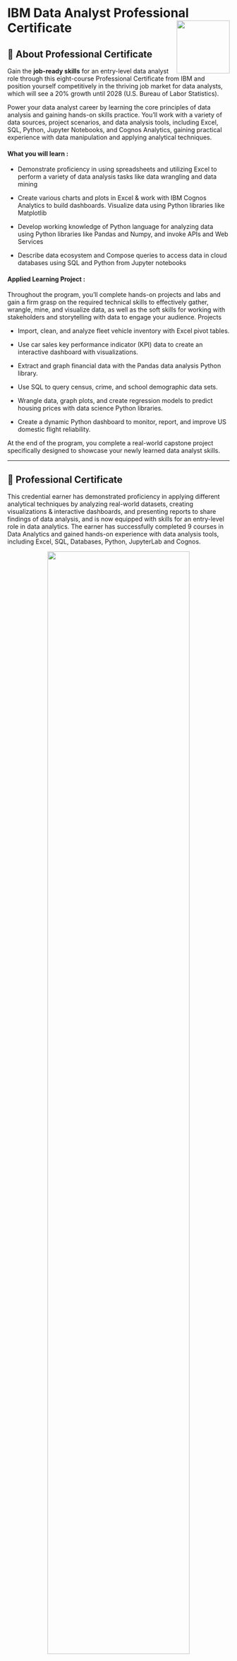 
# IBM Data Analyst Professional Certificate <img src="https://raw.githubusercontent.com/roshangrewal/IBM-Data-Science-Professional-Certification/master/IBM-Banner.png" align="right" width="120" />

## 📍 About Professional Certificate
Gain the **job-ready skills** for an entry-level data analyst role through this eight-course Professional Certificate from IBM and position yourself competitively in the thriving job market for data analysts, which will see a 20% growth until 2028 (U.S. Bureau of Labor Statistics).

Power your data analyst career by learning the core principles of data analysis and gaining hands-on skills practice. You’ll work with a variety of data sources, project scenarios, and data analysis tools, including Excel, SQL, Python, Jupyter Notebooks, and Cognos Analytics, gaining practical experience with data manipulation and applying analytical techniques.

#### What you will learn :


- Demonstrate proficiency in using spreadsheets and utilizing Excel to perform a variety of data analysis tasks like data wrangling and data mining

- Create various charts and plots in Excel & work with IBM Cognos Analytics to build dashboards. Visualize data using Python libraries like Matplotlib

- Develop working knowledge of Python language for analyzing data using Python libraries like Pandas and Numpy, and invoke APIs and Web Services

- Describe data ecosystem and Compose queries to access data in cloud databases using SQL and Python from Jupyter notebooks

#### Applied Learning Project :

Throughout the program, you’ll complete hands-on projects and labs and gain a firm grasp on the required technical skills to effectively gather, wrangle, mine, and visualize data, as well as the soft skills for working with stakeholders and storytelling with data to engage your audience.
Projects

- Import, clean, and analyze fleet vehicle inventory with Excel pivot tables.

- Use car sales key performance indicator (KPI) data to create an interactive dashboard with visualizations.

- Extract and graph financial data with the Pandas data analysis Python library.

- Use SQL to query census, crime, and school demographic data sets.

- Wrangle data, graph plots, and create regression models to predict housing prices with data science Python libraries.

- Create a dynamic Python dashboard to monitor, report, and improve US domestic flight reliability.

At the end of the program, you complete a real-world capstone project specifically designed to showcase your newly learned data analyst skills.

---

## 🥇 Professional Certificate

This credential earner has demonstrated proficiency in applying different analytical techniques by analyzing real-world datasets, creating visualizations & interactive dashboards, and presenting reports to share findings of data analysis, and is now equipped with skills for an entry-level role in data analytics. The earner has successfully completed 9 courses in Data Analytics and gained hands-on experience with data analysis tools, including Excel, SQL, Databases, Python, JupyterLab and Cognos.

<p align="center">
<img src="/Lakshmi Kadali Certificates/Lakshmi-Kadali-IBM-Data-Analyst-Professional-Certificate-Course-1-Coursera%X5PWECG36MRX.pdf" width=80% height=80%>

---

## 📙 Course Structures

There are 9 Courses in this Professional Certificate Specialization are as follows:

- [x] [__Course-1 : Introduction to Data Analytics__](https://github.com/lk-learner/IBM-data-analyst-professional-certificate/tree/main/Course-1%20:%20Introduction%20to%20Data%20Analytics)

This course presents a gentle introduction into the concepts of data analysis, the role of a Data Analyst, and the tools that are used to perform daily functions. You will gain an understanding of the data ecosystem and the fundamentals of data analysis, such as data gathering or data mining.

#### What you will learn : 

- Explain what Data Analytics is and the key steps in the Data Analytics process.  

- Differentiate between different data roles such as Data Engineer, Data Analyst, Data Scientist, Business Analyst, and Business Intelligence Analyst.

- Describe the different types of data structures, file formats, sources of data, and data repositories. 

- Identify key elements in the Data Analytics process by analyzing a business case study and its data set. 

<p align="center">
<img src="/Lakshmi Kadali Certificates/Lakshmi-Kadali-IBM-Data-Analyst-Professional-Certificate-Course-1-Coursera%X5PWECG36MRX" width=60% height=60%>

- [x] [__Course-2 : Excel Basics for Data Analysis__](https://github.com/lk-learner/IBM-data-analyst-professional-certificate/tree/main/Course-2%20:%20Excel%20Basics%20for%20Data%20Analysis)

This course is designed to provide you with basic working knowledge for using Excel spreadsheets for Data Analysis. It covers some of the first steps for working with spreadsheets and their usage in the process of analyzing data.  It includes plenty of videos, demos, and examples for you to learn, followed by step-by-step instructions for you to apply and practice on a live spreadsheet.
  
#### What you will learn : 
  
- Describe the fundamentals of spreadsheet applications 

- Perform basic spreadsheet tasks including navigation, data entry, and using formulas.

- Employ data quality techniques to import and clean data in Excel.

- Analyze data in spreadsheets by using filtering, sorting, look-up functions, and pivot tables.
  

<p align="center">
<img src="/certificate/Excel%20Basic%20for%20Data%20Analysis-1.png" width=60% height=60%>


- [X] [__Course-3 : Data Visualization and Dashboards with Excel and Cognos__ ](https://github.com/lk-learner/IBM-data-analyst-professional-certificate/tree/main/Course-3%20:%20Data%20Visualization%20and%20Dashboards%20with%20Excel%20and%20Cognos)

This course covers some of the first steps in the development of data visualizations using spreadsheets and dashboards. Begin the process of telling a story with your data by creating the many types of charts that are available in spreadsheets like Excel. Explore the different tools of a spreadsheet, such as the important pivot function and the ability to create dashboards and learn how each one has its own unique property to transform your data. Continue to gain valuable experience by becoming familiar with the popular analytics tool - IBM Cognos Analytics - to create interactive dashboards.
  
#### What you will learn : 
  
- Create basic charts and pivot charts in Excel.

- Explain the important role charts play in telling a data-driven story. 

- Construct advanced charts and visualizations.

- Build dashboards using Excel and Cognos Analytics.
  
<p align="center">
<img src="/certificate/Data%20Visualization%20and%20Dashboards%20with%20Excel%20and%20Cognos-1.png" width=60% height=60%>

- [x] [__Course-4 : Python for Data Science, AI & Development__](https://github.com/lk-learner/IBM-data-analyst-professional-certificate/tree/main/Course-4%20:%20Python%20for%20Data%20Science%2C%20AI%20%26%20Development)

Kickstart your learning of Python with this beginner-friendly self-paced course taught by an expert. Python is one of the most popular languages in the programming and data science world and demand for individuals who have the ability to apply Python has never been higher.  

This introduction to Python course will take you from zero to programming in Python in a matter of hours—no prior programming experience necessary! You will learn about Python basics and the different data types. You will familiarize yourself with Python Data structures like List and Tuples, as well as logic concepts like conditions and branching. You will use Python libraries such as Pandas, Numpy & Beautiful Soup. You’ll also use Python to perform tasks such as data collection and web scraping with APIs.
  
#### What you will learn : 
  
- Describe Python Basics including Data Types, Expressions, Variables, and Data Structures.

- Apply Python programming logic using Branching, Loops, Functions, Objects & Classes.

- Demonstrate proficiency in using Python libraries such as Pandas, Numpy, and Beautiful Soup.

- Access web data using APIs and web scraping from Python in Jupyter Notebooks.   

<p align="center">
<img src="/certificate/Python%20for%20AI%2C%20Data%20Science%20Development-1.png" width=60% height=60%>

- [X] [__Course-5 : Python Project for Data Science__](https://github.com/lk-learner/IBM-data-analyst-professional-certificate/tree/main/Course-5%20:%20Python%20Project%20for%20Data%20Science)

This mini-course is intended to for you to demonstrate foundational Python skills for working with data. This course primarily involves completing a project in which you will assume the role of a Data Scientist or a Data Analyst and be provided with a real-world data set and a real-world inspired scenario to identify patterns and trends. 

You will perform specific data science and data analytics tasks such as extracting data, web scraping, visualizing data and creating a dashboard. This project will showcase your proficiency with Python and using libraries such as Pandas and Beautiful Soup within a Jupyter Notebook. Upon completion you will have an impressive project to add to your job portfolio. 
  
 #### What you will learn : 
  
- Play the role of a Data Scientist / Data Analyst working on a real project.

- Demonstrate your Skills in Python - the language of choice for Data Science and Data Analysis. 

- Apply Python fundamentals, Python data structures, and working with data in Python.

- Build a dashboard using Python and libraries like Pandas, Beautiful Soup and Plotly using Jupyter notebook. 

<p align="center">
<img src="/certificate/Python%20Project%20for%20Data%20Science%20AI-1.png" width=60% height=60%>

- [x] [__Course-6 : Databases and SQL for Data Science with Python__](https://github.com/lk-learner/IBM-data-analyst-professional-certificate/tree/main/Course-6%20:%20Databases%20and%20SQL%20for%20Data%20Science%20with%20Python)

Working knowledge of SQL (or Structured Query Language) is a must for data professionals like Data Scientists, Data Analysts and Data Engineers. Much of the world's data resides in databases. SQL is a powerful language used for communicating with and extracting data from databases.  

In this course you will learn SQL inside out- from the very basics of Select statements to advanced concepts like JOINs.  

You will:  
- write foundational SQL statements like: SELECT, INSERT, UPDATE, and DELETE 
- filter result sets, use WHERE, COUNT, DISTINCT, and LIMIT clauses 
- differentiate between DML & DDL  
- CREATE, ALTER, DROP and load tables 
- use string patterns and ranges; ORDER and GROUP result sets, and built-in database functions 
- build sub-queries and query data from multiple tables  
- access databases as a data scientist using Jupyter notebooks with SQL and Python 
- work with advanced concepts like Stored Procedures, Views, ACID Transactions, Inner & Outer JOINs 

Through hands-on labs and projects, you will practice building SQL queries, work with real databases on the Cloud, and use real data science tools. In the final project you’ll analyze multiple real-world datasets to demonstrate your skills.  
  
#### What you will learn : 
  
- Analyze data within a database using SQL and Python.

- Create a relational database on Cloud and work with tables.

- Write SQL statements including SELECT, INSERT, UPDATE, and DELETE.

- Build more powerful queries with advanced SQL techniques like views, transactions, stored procedures and joins. 

<p align="center">
<img src="/certificate/Database%20SQL%20Data%20Science-1.png" width=60% height=60%>

- [x] [__Course-7 : Data Analysis with Python__](https://github.com/lk-learner/IBM-data-analyst-professional-certificate/tree/main/Course-7%20:%20Data%20Analysis%20with%20Python)

Analyzing data with Python is an essential skill for Data Scientists and Data Analysts. This course will take you from the basics of data analysis with Python to building and evaluating data models.  

Topics covered include:  
- collecting and importing data 
- cleaning, preparing & formatting data 
- data frame manipulation 
- summarizing data 
- building machine learning regression models 
- model refinement 
- creating data pipelines 

You will learn how to import data from multiple sources, clean and wrangle data, perform exploratory data analysis (EDA), and create meaningful data visualizations. You will then predict future trends from data by developing linear, multiple, polynomial regression models & pipelines and learn how to evaluate them.  
  
#### What you will learn : 
  
- Develop Python code for cleaning and preparing data for analysis - including handling missing values, formatting, normalizing, and binning data

- Perform exploratory data analysis and apply analytical techniques to real-word datasets using libraries such as Pandas, Numpy and Scipy

- Manipulate data using dataframes, summarize data, understand data distribution, perform correlation and create data pipelines

- Build and evaluate regression models using machine learning scikit-learn library and use them for prediction and decision making
 
<p align="center">
<img src="/certificate/Data%20Analysis%20with%20Python-1.png" width=60% height=60%>

- [x] [__Course-8 : Data Visualization with Python__](https://github.com/lk-learner/IBM-data-analyst-professional-certificate/tree/main/Course-8%20:%20Data%20Visulization%20with%20Python)

One of the most important skills of successful data scientists and data analysts is the ability to tell a compelling story by visualizing data and findings in an approachable and stimulating way. In this course you will learn many ways to effectively visualize both small and large-scale data. You will be able to take data that at first glance has little meaning and present that data in a form that conveys insights. 

This course will teach you to work with many Data Visualization tools and techniques. You will learn to create various types of basic and advanced graphs and charts like: Waffle Charts, Area Plots, Histograms, Bar Charts, Pie Charts, Scatter Plots, Word Clouds, Choropleth Maps, and many more! You will also create interactive dashboards that allow even those without any Data Science experience to better understand data, and make more effective and informed decisions.   

You will learn hands-on by completing numerous labs and a final project to practice and apply the many aspects and techniques of Data Visualization using Jupyter Notebooks and a Cloud-based IDE. You will use several data visualization libraries in Python, including Matplotlib, Seaborn, Folium, Plotly & Dash.
  
 #### What you will learn : 
  
- Implement data visualization techniques and plots using Python libraries, such as Matplotlib, Seaborn, and Folium to tell a stimulating story

- Create different types of charts and plots such as line, area, histograms, bar, pie, box, scatter, and bubble

- Create advanced visualizations such as waffle charts, word clouds, regression plots, maps with markers, & choropleth maps

- Generate interactive dashboards containing scatter, line, bar, bubble, pie, and sunburst charts using the Dash framework and Plotly library

<p align="center">
<img src="/certificate/Data%20Visualization%20with%20Python-1.png" width=60% height=60%>

- [x] [__Course-9 : IBM Data Analyst Capstone Project__](https://github.com/lk-learner/IBM-data-analyst-professional-certificate/tree/main/Course-9%20:%20Data%20Analyst%20Capstone%20Project)

In this course you will apply various Data Analytics skills and techniques that you have learned as part of the previous courses in the IBM Data Analyst Professional Certificate. You will assume the role of an Associate Data Analyst who has recently joined the organization and be presented with a business challenge that requires data analysis to be performed on real-world datasets. 

You will undertake the tasks of collecting data from multiple sources, performing exploratory data analysis, data wrangling and preparation, statistical analysis and mining the data, creating charts and plots to visualize data, and building an interactive dashboard. The project will culminate with a presentation of your data analysis report, with an executive summary for the various stakeholders in the organization. You will be assessed on both your work for the various stages in the Data Analysis process, as well as the final deliverable. 

<p align="center">
<img src="/Lakshmi%20Kadali%20Certificates/IBM%20Data%20Analyst%20Capstone%20Project-1.png" width=60% height=60%>

---

